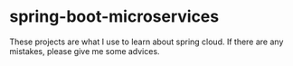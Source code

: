 # spring-boot-microservices
These projects are what I use to learn about spring cloud.
If there are any mistakes, please give me some advices.
